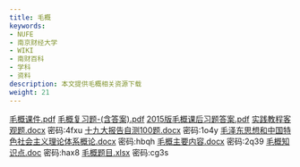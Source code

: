 ```yaml
---
title: 毛概
keywords:
- NUFE
- 南京财经大学
- WIKI
- 南财百科
- 学科
- 资料
description: 本文提供毛概相关资源下载
weight: 21
---
```


[毛概课件.pdf](https://wwqk.lanzouq.com/iFnkR18o1urc)
[毛概复习题-(含答案).pdf](https://wwqk.lanzouq.com/iFnkR18o1urc)
[2015版毛概课后习题答案.pdf](https://wwqk.lanzouq.com/iC0vE18o1uyj)
[实践教程客观题.docx](https://wwqk.lanzouq.com/idugo18o1t8h) 密码:4fxu
[十九大报告自测100题.docx](https://wwqk.lanzouq.com/io0ZL18o1t9i) 密码:1o4y
[毛泽东思想和中国特色社会主义理论体系概论.docx](https://wwqk.lanzouq.com/iwmRq18o1t4d) 密码:hbqh
[毛概主要内容.docx](https://wwqk.lanzouq.com/irpSI18o1t5e) 密码:2q39
[毛概知识点.doc](https://wwqk.lanzouq.com/iRGOY18o1t6f) 密码:hax8
[毛概题目.xlsx](https://wwqk.lanzouq.com/iH0Qk18o1t7g) 密码:cg3s